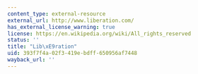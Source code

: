 ```yaml
---
content_type: external-resource
external_url: http://www.liberation.com/
has_external_license_warning: true
license: https://en.wikipedia.org/wiki/All_rights_reserved
status: ''
title: "Lib\xE9ration"
uid: 393f7f4a-02f3-419e-bdff-650956af7448
wayback_url: ''
---
```


